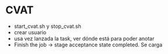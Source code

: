 # CVAT

- start_cvat.sh y stop_cvat.sh
- crear usuario
- usa vez lanzada la task, ver dónde está para poder anotar
- Finish the job -> stage acceptance state completed. Se carga 